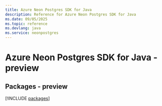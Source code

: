 ```yaml
---
title: Azure Neon Postgres SDK for Java
description: Reference for Azure Neon Postgres SDK for Java
ms.date: 09/05/2025
ms.topic: reference
ms.devlang: java
ms.service: neonpostgres
---
```

# Azure Neon Postgres SDK for Java - preview
## Packages - preview
[!INCLUDE [packages](neon-postgres-index.md)]